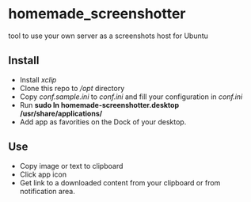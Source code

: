 # homemade_screenshotter
tool to use your own server as a screenshots host for Ubuntu

Install
--

* Install *xclip*
* Clone this repo to */opt* directory
* Copy *conf.sample.ini* to *conf.ini* and fill your configuration in *conf.ini*
* Run **sudo ln homemade-screenshotter.desktop /usr/share/applications/**
* Add app as favorities on the Dock of your desktop.

Use 
--

* Copy image or text to clipboard
* Click app icon
* Get link to a downloaded content from your clipboard or from notification area.
